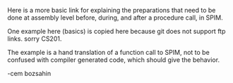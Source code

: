 Here is a more basic link for explaining the preparations that need to be done 
at assembly level before, during, and after a procedure call, in SPIM.

One example here (basics) is copied here because git does not support ftp links. sorry CS201.

The example is a hand translation of a function call to SPIM, not to be confused with
compiler generated code, which should give the behavior.


-cem bozsahin


